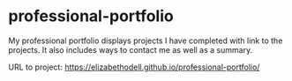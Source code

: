 # professional-portfolio

My professional portfolio displays projects I have completed with link to the projects. It also includes ways to contact me as well as a summary. 

URL to project: https://elizabethodell.github.io/professional-portfolio/

